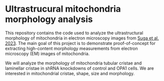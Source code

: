 # Ultrastrucural mitochondria morphology analysis

This repository contains the code used to analyze the ultrastructural morphology of mitochondria in electron microscopy images from [Suga et al. 2023](https://doi.org/10.1371/journal.pbio.3002246).
The main goal of this project is to demonstrate proof-of-concept for extracting high-content morphology measurements from electron microscopy (EM) images of mitochondria.

We will analyze the morphology of mitochondria tubular cristae and laminellar cristae in shRNA knockdowns of control and OPA1 cells.
We are interested in mitochondrial cristae, shape, size and morphology.
